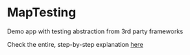 # MapTesting
Demo app with testing abstraction from 3rd party frameworks

Check the entire, step-by-step explanation [here](https://geekingwithmauri.github.io/swift/testing3rdFwk.html)
